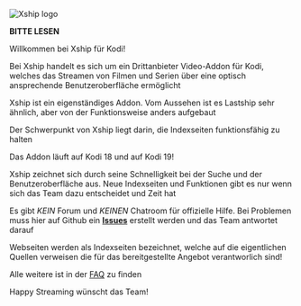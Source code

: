 ![Xship logo](https://raw.githubusercontent.com/watchone/Downloads/master/icon.png)

**BITTE LESEN**

Willkommen bei Xship für Kodi!

Bei Xship handelt es sich um ein Drittanbieter Video-Addon für Kodi, welches das Streamen von Filmen und Serien über eine optisch ansprechende Benutzeroberfläche ermöglicht

Xship ist ein eigenständiges Addon. Vom Aussehen ist es Lastship sehr ähnlich, aber von der Funktionsweise anders aufgebaut

Der Schwerpunkt von Xship liegt darin, die Indexseiten funktionsfähig zu halten

Das Addon läuft auf Kodi 18 und auf Kodi 19!

Xship zeichnet sich durch seine Schnelligkeit bei der Suche und der Benutzeroberfläche aus. Neue Indexseiten und Funktionen gibt es nur wenn sich das Team dazu entscheidet und Zeit hat

Es gibt *KEIN* Forum und *KEINEN* Chatroom für offizielle Hilfe. Bei Problemen muss hier auf Github ein **[Issues](https://github.com/watchone/Downloads/issues)** erstellt werden und das Team antwortet darauf

Webseiten werden als Indexseiten bezeichnet, welche auf die eigentlichen Quellen verweisen die für das bereitgestellte Angebot verantworlich sind!

Alle weitere ist in der [FAQ](https://github.com/watchone/Downloads/blob/master/Xship_FAQ.md) zu finden

Happy Streaming wünscht das Team!
